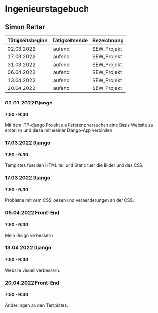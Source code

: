 # Ingenieurstagebuch

## Simon Retter

| Tätigkeitsbeginn | Tätigkeitsende | Bezeichnung |
| --- | --- | --- |
| 02.03.2022 | laufend | SEW_Projekt |
| 17.03.2022 | laufend | SEW_Projekt |
| 31.03.2022 | laufend | SEW_Projekt |
| 06.04.2022 | laufend | SEW_Projekt |
| 13.04.2022 | laufend | SEW_Projekt |
| 20.04.2022 | laufend | SEW_Projekt |

### 02.03.2022 Django
#### 7:50 - 9:30
Mit dem ITP-django Projekt als Referenz versuchen eine Basis Website zu erstellen und diese mit
meiner Django-App verbinden.


### 17.03.2022 Django
#### 7:50 - 9:30
Templates fuer den HTML teil und Static fuer die Bilder und das CSS.


### 17.03.2022 Django
#### 7:50 - 9:30
Probleme mit dem CSS loesen und veraenderungen an der CSS.


### 06.04.2022 Front-End
#### 7:50 - 9:30
Mein Disign verbessern.

### 13.04.2022 Django
#### 7:50 - 9:30
Website visuell verbessern.


### 20.04.2022 Front-End
#### 7:50 - 9:30
Änderungen an den Templates.
